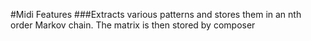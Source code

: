 #Midi Features
###Extracts various patterns and stores them in an nth order Markov chain. The matrix is then stored by composer